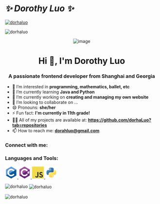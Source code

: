# ***✨ Dorothy Luo ✨***

<p align="left"> <a href="https://github.com/ryo-ma/github-profile-trophy"><img src="https://github-profile-trophy.vercel.app/?username=dorhaluo" alt="dorhaluo" /></a> </p>
<p align="left"> <img src="https://komarev.com/ghpvc/?username=dorhaluo&label=Profile%20views&color=0e75b6&style=flat" alt="dorhaluo" /> </p>
<p align="center">  <img width="1" alt="image" src="https://github.com/user-attachments/assets/0477a461-cf35-45ab-b8e5-8cd761435fa9">


<h1 align="center">Hi 👋, I'm Dorothy Luo</h1>
<h3 align="center">A passionate frontend developer from Shanghai and Georgia</h3>

- 👀 I’m interested in **programming, mathematics, ballet, etc**
- 🌱 I’m currently learning **Java and Python**
- 🔭 I’m currently working on **creating and managing my own website**
- 💞️ I’m looking to collaborate on ...
- 😄 Pronouns: **she/her**
- ⚡ Fun fact: **I'm currently in 11th grade!**
- 👨‍💻 All of my projects are available at: **https://github.com/dorhaLuo?tab=repositories**
- 📫 How to reach me: **dorahluo@gmail.com**



<h3 align="left">Connect with me:</h3>
<p align="left">
</p>

<h3 align="left">Languages and Tools:</h3>
<p align="left"> <a href="https://www.cprogramming.com/" target="_blank" rel="noreferrer"> <img src="https://raw.githubusercontent.com/devicons/devicon/master/icons/c/c-original.svg" alt="c" width="40" height="40"/> </a> <a href="https://www.w3schools.com/cs/" target="_blank" rel="noreferrer"> <img src="https://raw.githubusercontent.com/devicons/devicon/master/icons/csharp/csharp-original.svg" alt="csharp" width="40" height="40"/> </a> <a href="https://developer.mozilla.org/en-US/docs/Web/JavaScript" target="_blank" rel="noreferrer"> <img src="https://raw.githubusercontent.com/devicons/devicon/master/icons/javascript/javascript-original.svg" alt="javascript" width="40" height="40"/> </a> <a href="https://www.python.org" target="_blank" rel="noreferrer"> <img src="https://raw.githubusercontent.com/devicons/devicon/master/icons/python/python-original.svg" alt="python" width="40" height="40"/> </a> </p>

<p><img align="left" src="https://github-readme-stats.vercel.app/api/top-langs?username=dorhaluo&show_icons=true&locale=en&layout=compact" alt="dorhaluo" /></p>

<p>&nbsp;<img align="center" src="https://github-readme-stats.vercel.app/api?username=dorhaluo&show_icons=true&locale=en" alt="dorhaluo" /></p>

<p><img align="center" src="https://github-readme-streak-stats.herokuapp.com/?user=dorhaluo&" alt="dorhaluo" /></p>


<!---
dorhaLuo/dorhaLuo is a ✨ special ✨ repository because its `README.md` (this file) appears on your GitHub profile.
You can click the Preview link to take a look at your changes.
--->
